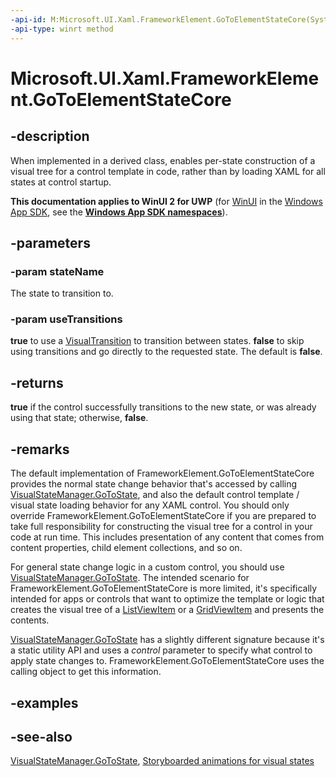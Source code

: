 ```yaml
---
-api-id: M:Microsoft.UI.Xaml.FrameworkElement.GoToElementStateCore(System.String,System.Boolean)
-api-type: winrt method
---
```


<!-- Method syntax
virtual protected bool GoToElementStateCore(System.String stateName, System.Boolean useTransitions)
-->

# Microsoft.UI.Xaml.FrameworkElement.GoToElementStateCore

## -description
When implemented in a derived class, enables per-state construction of a visual tree for a control template in code, rather than by loading XAML for all states at control startup.

**This documentation applies to WinUI 2 for UWP** (for [WinUI](/windows/apps/winui/winui3/) in the [Windows App SDK](/windows/apps/windows-app-sdk/), see the **[Windows App SDK namespaces](/windows/windows-app-sdk/api/winrt/)**).

## -parameters
### -param stateName
The state to transition to.

### -param useTransitions
**true** to use a [VisualTransition](visualtransition.md) to transition between states. **false** to skip using transitions and go directly to the requested state. The default is **false**.

## -returns
**true** if the control successfully transitions to the new state, or was already using that state; otherwise, **false**.

## -remarks
The default implementation of FrameworkElement.GoToElementStateCore provides the normal state change behavior that's accessed by calling [VisualStateManager.GoToState](visualstatemanager_gotostate_51722231.md), and also the default control template / visual state loading behavior for any XAML control. You should only override FrameworkElement.GoToElementStateCore if you are prepared to take full responsibility for constructing the visual tree for a control in your code at run time. This includes presentation of any content that comes from content properties, child element collections, and so on.

For general state change logic in a custom control, you should use [VisualStateManager.GoToState](visualstatemanager_gotostate_51722231.md). The intended scenario for FrameworkElement.GoToElementStateCore is more limited, it's specifically intended for apps or controls that want to optimize the template or logic that creates the visual tree of a [ListViewItem](../microsoft.ui.xaml.controls/listviewitem.md) or a [GridViewItem](../microsoft.ui.xaml.controls/gridviewitem.md) and presents the contents.

[VisualStateManager.GoToState](visualstatemanager_gotostate_51722231.md) has a slightly different signature because it's a static utility API and uses a *control* parameter to specify what control to apply state changes to. FrameworkElement.GoToElementStateCore uses the calling object to get this information.

## -examples

## -see-also
[VisualStateManager.GoToState](visualstatemanager_gotostate_51722231.md), [Storyboarded animations for visual states](/previous-versions/windows/apps/jj819808(v=win.10))
